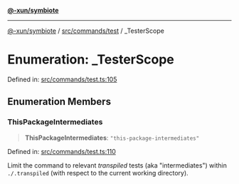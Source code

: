 [**@-xun/symbiote**](../../../../README.md)

***

[@-xun/symbiote](../../../../README.md) / [src/commands/test](../README.md) / \_TesterScope

# Enumeration: \_TesterScope

Defined in: [src/commands/test.ts:105](https://github.com/Xunnamius/symbiote/blob/510118102ef530d135a286522a7a776ec12a8a72/src/commands/test.ts#L105)

## Enumeration Members

### ThisPackageIntermediates

> **ThisPackageIntermediates**: `"this-package-intermediates"`

Defined in: [src/commands/test.ts:110](https://github.com/Xunnamius/symbiote/blob/510118102ef530d135a286522a7a776ec12a8a72/src/commands/test.ts#L110)

Limit the command to relevant _transpiled_ tests (aka "intermediates")
within `./.transpiled` (with respect to the current working directory).
